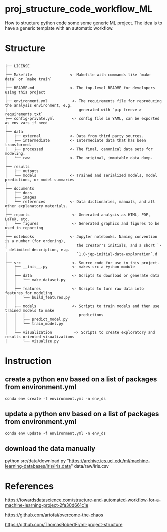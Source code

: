 # proj_structure_code_workflow_ML
How to structure python code some some generic ML project. The idea is to have a generic template with an automatic workflow.


# Structure

```

├── LICENSE
│
├── Makefile                 <- Makefile with commands like `make data` or `make train`
│
├── README.md                <- The top-level README for developers using this project
│
├── environment.yml           <- The requirements file for reproducing the analysis environment, e.g.
│                                generated with `pip freeze > requirements.txt`
├── config-private.yml        <- config file in YAML, can be exported as env vars if need
│
├── data
│   ├── external             <- Data from third party sources.
│   ├── intermediate         <- Intermediate data that has been transformed.
│   ├── processed            <- The final, canonical data sets for modeling.
│   └── raw                  <- The original, immutable data dump.
│
├── results
│   ├── outputs
│   └── models               <- Trained and serialized models, model predictions, or model summaries
│
├── documents
│   ├── docs
│   ├── images
│   └── references           <- Data dictionaries, manuals, and all other explanatory materials.
│
├── reports                   <- Generated analysis as HTML, PDF, LaTeX, etc.
│   └── figures               <- Generated graphics and figures to be used in reporting
│
├── notebooks                <- Jupyter notebooks. Naming convention is a number (for ordering),
│                               the creator's initials, and a short `-` delimited description, e.g.
│                               `1.0-jqp-initial-data-exploration`.d
│
├── src                       <- Source code for use in this project.
│   ├── __init__.py           <- Makes src a Python module
│   │
│   ├── data                  <- Scripts to download or generate data
│   │   └── make_dataset.py
│   │
│   ├── features              <- Scripts to turn raw data into features for modeling
│   │   └── build_features.py
│   │
│   ├── models                <- Scripts to train models and then use trained models to make
│   │   │                        predictions
│   │   ├── predict_model.py
│   │   └── train_model.py
│   │
│   └── visualization          <- Scripts to create exploratory and results oriented visualizations
│       └── visualize.py

```

# Instruction
## create a python env based on a list of packages from environment.yml
```conda env create -f environment.yml -n env_ds```

## update a python env based on a list of packages from environment.yml
```conda env update -f environment.yml -n env_ds```

## download the data manually
python src/data/download.py "https://archive.ics.uci.edu/ml/machine-learning-databases/iris/iris.data" data/raw/iris.csv


# References
https://towardsdatascience.com/structure-and-automated-workflow-for-a-machine-learning-project-2fa30d661c1e

https://github.com/artofai/overcome-the-chaos

https://github.com/ThomasRobertFr/ml-project-structure
